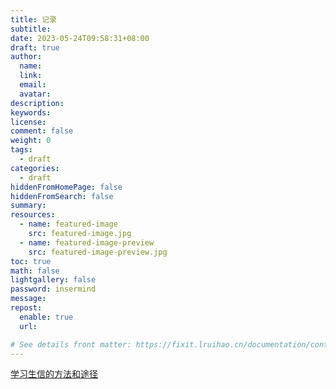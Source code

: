 ```yaml
---
title: 记录
subtitle:
date: 2023-05-24T09:58:31+08:00
draft: true
author:
  name:
  link:
  email:
  avatar:
description:
keywords:
license:
comment: false
weight: 0
tags:
  - draft
categories:
  - draft
hiddenFromHomePage: false
hiddenFromSearch: false
summary:
resources:
  - name: featured-image
    src: featured-image.jpg
  - name: featured-image-preview
    src: featured-image-preview.jpg
toc: true
math: false
lightgallery: false
password: insermind
message:
repost:
  enable: true
  url:

# See details front matter: https://fixit.lruihao.cn/documentation/content-management/introduction/#front-matter
---
```

[学习生信的方法和途径](https://www.zhihu.com/question/50904927?sort=created)
